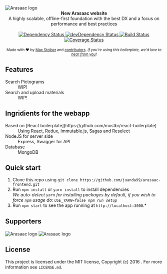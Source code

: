 <img src="https://raw.githubusercontent.com/juanda99/arasaac-frontend/master/app/components/Welcome/arasaac-logo.svg" alt="Arasaac logo" align="center" />

<br />

<div align="center"><strong>New Arasaac website</strong></div>
<div align="center">A highly scalable, offline-first foundation with the best DX and a focus on performance and best practices</div>

<br />

<div align="center">
  <!-- Dependency Status -->
  <a href="https://david-dm.org/juanda99/arasaac-frontend">
    <img src="https://david-dm.org/juanda99/arasaac-frontend.svg" alt="Dependency Status" />
  </a>
  <!-- devDependency Status -->
  <a href="https://david-dm.org/juanda99/arasaac-frontend#info=devDependencies">
    <img src="https://david-dm.org/juanda99/arasaac-frontend/dev-status.svg" alt="devDependency Status" />
  </a>
  <!-- Build Status -->
  <a href="https://travis-ci.org/juanda99/arasaac-frontend">
    <img src="https://travis-ci.org/juanda99/arasaac-frontend.svg" alt="Build Status" />
  </a>
  <!-- Test Coverage -->
  <a href='https://coveralls.io/github/juanda99/arasaac-frontend?branch=master'><img src='https://coveralls.io/repos/github/juanda99/arasaac-frontend/badge.svg?branch=master' alt='Coverage Status' /></a>


</div>

<br />

<div align="center">
  <sub>Made with ❤︎ by <a href="https://twitter.com/mxstbr">Max Stoiber</a> and <a href="https://github.com/mxstbr/react-boilerplate/graphs/contributors">contributors</a>. <i>If you're using this boilerplate, we'd love to <a href="https://github.com/mxstbr/react-boilerplate/issues/115">hear from you</a>!</i></sub>
</div>

## Features

<dl>
  <dt>Search Pictograms</dt>
  <dd>WIP!</dd>

  <dt>Search and upload materials</dt>
  <dd>WIP!</dd>
</dl>


## Ingridients for the webapp
<dl>
  <dt>Based on [React boilerplate](https://github.com/mxstbr/react-boilerplate)</dt>
  <dd>Using React, Redux, Immutable.js, Sagas and Reselect</dd>

  <dt>NodeJS for server side</dt>
  <dd>Express, Swagger for API</dd>

  <dt>Database</dt>
  <dd>MongoDB</dd>
</dl>


## Quick start

1. Clone this repo using `git clone https://github.com/juanda99/arasaac-frontend.git`
2. Run `npm install` or `yarn install` to install dependencies<br />
   *We auto-detect `yarn` for installing packages by default, if you wish to force `npm` usage do: `USE_YARN=false npm run setup`*<br />
3. Run `npm start` to see the app running at `http://localhost:3000`.*


## Supporters
<img src="https://raw.githubusercontent.com/juanda99/arasaac-frontend/master/app/components/Footer/gobierno-aragon-logo.svg" alt="Arasaac logo" align="center" />
<img src="https://github.com/juanda99/arasaac-frontend/blob/master/app/components/Footer/union-europea-horizontal-logo.png" alt="Arasaac logo" align="center" />

## License

This project is licensed under the MIT license, Copyright (c) 2016 . For more information see `LICENSE.md`.
